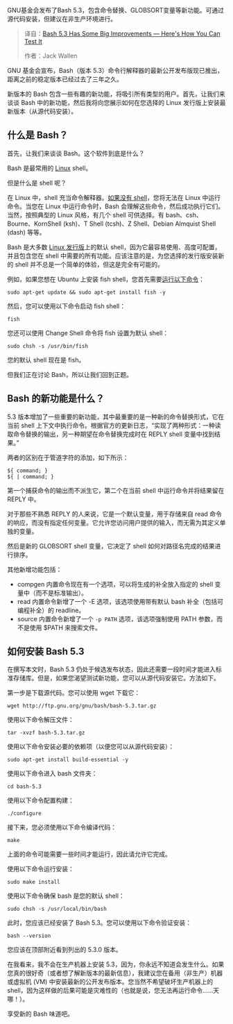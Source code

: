 <!--
title: Bash 5.3迎来重大改进——教你如何测试
cover: https://cdn.thenewstack.io/media/2025/07/58ed64e4-bash.png
summary: GNU基金会发布了Bash 5.3，包含命令替换、GLOBSORT变量等新功能。可通过源代码安装，但建议在非生产环境进行。
-->

GNU基金会发布了Bash 5.3，包含命令替换、GLOBSORT变量等新功能。可通过源代码安装，但建议在非生产环境进行。

> 译自：[Bash 5.3 Has Some Big Improvements — Here's How You Can Test It](https://thenewstack.io/bash-53-has-some-big-improvements-heres-how-you-can-test-it/)
> 
> 作者：Jack Wallen

GNU 基金会宣布，Bash（版本 5.3）命令行解释器的最新公开发布版现已推出，距离之前的稳定版本已经过去了三年之久。

新版本的 Bash 包含一些有趣的新功能，将吸引所有类型的用户。首先，让我们来谈谈 Bash 中的新功能，然后我将向您展示如何在您选择的 Linux 发行版上安装最新版本（从源代码安装）。

## 什么是 Bash？

首先，让我们来谈谈 Bash。这个软件到底是什么？

Bash 是最常用的 [Linux](https://thenewstack.io/learning-linux-start-here/) shell。

但是什么是 shell 呢？

在 Linux 中，shell 充当命令解释器。[如果没有 shell](https://thenewstack.io/jeffrey-snover-remembers-the-fight-to-launch-powershell/)，您将无法在 Linux 中运行命令。当您在 Linux 中运行命令时，Bash 会理解这些命令，然后成功执行它们。当然，按照典型的 Linux 风格，有几个 shell 可供选择。有 bash、csh、Bourne、KornShell (ksh)、T Shell (tcsh)、Z Shell、Debian Almquist Shell (dash) 等等。

Bash 是大多数 [Linux 发行版](https://thenewstack.io/choosing-a-linux-distribution/)上的默认 shell，因为它最容易使用、高度可配置，并且包含您在 shell 中需要的所有功能。应该注意的是，为您选择的发行版安装新的 shell 并不总是一个简单的体验，但这是完全有可能的。

例如，如果您想在 Ubuntu 上安装 fish shell，您首先需要[运行以下命令](https://thenewstack.io/linux-understand-sudo-to-rule-your-server/)：

```
sudo apt-get update && sudo apt-get install fish -y
```

然后，您可以使用以下命令启动 fish shell：

```
fish
```

您还可以使用 Change Shell 命令将 fish 设置为默认 shell：

```
sudo chsh -s /usr/bin/fish
```

您的默认 shell 现在是 fish。

但我们正在讨论 Bash，所以让我们回到正题。

## Bash 的新功能是什么？

5.3 版本增加了一些重要的新功能，其中最重要的是一种新的命令替换形式，它在当前 shell 上下文中执行命令。根据官方的更新日志，“实现了两种形式：一种读取命令替换的输出，另一种期望在命令替换完成时在 REPLY shell 变量中找到结果。”

两者的区别在于管道字符的添加，如下所示：

```
${ command; }
${ | command; }
```

第一个捕获命令的输出而不派生它，第二个在当前 shell 中运行命令并将结果留在 REPLY 中。

对于那些不熟悉 REPLY 的人来说，它是一个默认变量，用于存储来自 read 命令的响应，而没有指定任何变量。它允许您访问用户提供的输入，而无需为其定义单独的变量。

然后是新的 GLOBSORT shell 变量，它决定了 shell 如何对路径名完成的结果进行排序。

其他新增功能包括：

* compgen 内置命令现在有一个选项，可以将生成的补全放入指定的 shell 变量中（而不是标准输出）。
* read 内置命令新增了一个 -E 选项，该选项使用带有默认 bash 补全（包括可编程补全）的 readline。
* source 内置命令新增了一个 `-p PATH` 选项，该选项强制使用 PATH 参数，而不是使用 $PATH 来搜索文件。

## 如何安装 Bash 5.3

在撰写本文时，Bash 5.3 仍处于候选发布状态，因此还需要一段时间才能进入标准存储库。但是，如果您渴望测试新功能，您可以从源代码安装它。方法如下。

第一步是下载源代码。您可以使用 wget 下载它：

```
wget http://ftp.gnu.org/gnu/bash/bash-5.3.tar.gz
```

使用以下命令解压文件：

```
tar -xvzf bash-5.3.tar.gz
```

使用以下命令安装必要的依赖项（以便您可以从源代码安装）：

```
sudo apt-get install build-essential -y
```

使用以下命令进入 bash 文件夹：

```
cd bash-5.3
```

使用以下命令配置构建：

```
./configure
```

接下来，您必须使用以下命令编译代码：

```
make
```

上面的命令可能需要一些时间才能运行，因此请允许它完成。

使用以下命令运行安装：

```
sudo make install
```

使用以下命令确保 bash 是您的默认 shell：

```
sudo chsh -s /usr/local/bin/bash
```

此时，您应该已经安装了 Bash 5.3。您可以使用以下命令验证安装：

```
bash --version
```

您应该在顶部附近看到列出的 5.3.0 版本。

在我看来，我不会在生产机器上安装 5.3，因为，你永远不知道会发生什么。如果您真的很好奇（或者想了解新版本的最新信息），我建议您在备用（非生产）机器或虚拟机 (VM) 中安装最新的公开发布版本。您当然不希望破坏生产机器上的 shell，因为这样做的后果可能是灾难性的（也就是说，您无法再运行命令……天哪！）。

享受新的 Bash 味道吧。